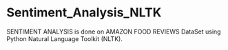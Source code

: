 # Sentiment_Analysis_NLTK
SENTIMENT ANALYSIS is done on AMAZON FOOD REVIEWS DataSet using Python Natural Language Toolkit (NLTK).
